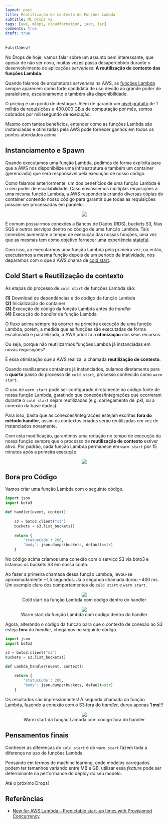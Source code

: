 ```yaml
---
layout: post
title: Reutilização de contexto de Funções Lambda
subtitle: ML Drops v2
tags: [aws, mlops, cloudformation, iaac, iac]
comments: true
draft: true
---
```


Fala Galera!

No Drops de hoje, vamos falar sobre um assunto bem interessante, que apesar de não ser novo, muitas vezes passa desapercebido durante o desenvolvimento de aplicações *serverless*: **A reutilização de contexto das funções Lambda**.

Quando falamos de arquiteturas *serverless* na AWS, as [funções Lambda](https://aws.amazon.com/pt/Lambda/) sempre aparecem como forte candidata de uso devido ao grande poder de paralelismo, escalonamento e também alta disponibilidade. 

O *pricing* é um ponto de destaque. Além de garantir um [nível gratuito](https://aws.amazon.com/Lambda/pricing/) de 1 milhão de requisições e 400.000 GB.s de computação por mês, somos cobrados por milissegundo de execução.

Mesmo com tantos benefícios, entender como as funções Lambda são instanciadas e otimizadas pela AWS pode fornecer ganhos em todos os pontos abordados acima.

## Instanciamento e Spawn

Quando executamos uma função Lambda, pedimos de forma explicita para que a AWS nos disponibilize uma infraestrutura e também um container (gerenciado) que será responsável pela execução de nosso código.

Como falamos anteriormente, um dos benefícios de uma função Lambda é o seu poder de escalabilidade. Caso enviássemos múltiplas requisições a uma mesma função Lambda, a AWS responderia criando diversas cópias do container contendo nosso código para garantir que todas as requisições possam ser processadas em paralelo.

<p style="text-align: center"><img src="https://i.imgur.com/YIINDjE.png"></p>

É comum possuirmos conexões a Bancos de Dados (RDS), buckets S3, filas SQS e outros serviços dentro no código de uma função Lambda. Tais conexões aumentam o tempo de execução das nossas funções, uma vez que as mesmas tem como objetivo fornecer uma experiência [stateful](https://nordicapis.com/defining-stateful-vs-stateless-web-services/).

Com isso, ao executarmos uma função Lambda pela primeira vez, ou então, executarmos a mesma função depois de um período de inatividade, nos deparamos com o que a AWS chama de [cold start](https://aws.amazon.com/blogs/compute/new-for-aws-lambda-predictable-start-up-times-with-provisioned-concurrency/).

## Cold Start e Reutilização de contexto

As etapas do processo de `cold start` de funções Lambda são:

**(1)** Download de dependências e do código da função Lambda  
**(2)** Inicialização do container  
**(3)** Execução do código da função Lambda antes do *handler*  
**(4)** Execução do *handler* da função Lambda  
  
O fluxo acima sempre irá ocorrer na primeira execução de uma função Lambda, porém, a medida que as funções são executadas de forma escalonada e paralelizada, a AWS prioriza a **otimização** dos seus recursos.

Ou seja, porque não reutilizarmos funções Lambda já instanciadas em novas requisições?

É essa otimização que a AWS realiza, a chamada **reutilização de contexto**.

Quando reutilizamos containers já instanciados, pulamos diretamente para o **quarto** passo do processo de `cold start`, processo conhecido como `warm start`.
  
O uso de `warm start` pode ser configurado diretamente no código fonte de nossa função Lambda, garatindo que conexões/integrações que ocorreram durante o `cold start` sejam reutilizadas (e.g. carregamento de .pkl, ou a conexão da base dados).

Para isso, basta que as conexões/integrações estejam escritas **fora do método handler**, assim os contextos criados serão reutilizadas em vez de instanciados novamente.

Com esta modificação, garantimos uma redução no tempo de execução da nossa função sempre que o processo de **reutilização de contexto** estiver ativo. Por padrão, cada função Lambda permanece em `warm start` por 15 minutos após a primeira execução.

<p style="text-align: center"><img src="https://i.imgur.com/xPOKhsU.png"></p>

## Bora pro Código

Vamos criar uma função Lambda com o seguinte código.

```python
import json
import boto3

def handler(event, context):
    
    s3 = boto3.client("s3")
    buckets = s3.list_buckets()
    
    return {
        'statusCode': 200,
        'body': json.dumps(buckets, default=str) 
    }
```

No código acima criamos uma conexão com o serviço S3 via boto3 e listamos os buckets S3 em nossa conta.

Ao fazer a primeira chamada dessa função Lambda, levou-se aproximadamente ~1,5 segundos. Já a segunda chamada durou ~400 ms. Um exemplo claro dos comportamentos de `cold start` e `warm start`.

<p style="text-align: center;margin-bottom:0"><img src="https://i.imgur.com/1UZSE23.png"></p>
<p style="text-align: center; margin-top:0">Cold start da função Lambda com código dentro do handler</p>

<p style="text-align: center;margin-bottom:0"><img src="https://i.imgur.com/3R05WG8.png"></p>
<p style="text-align: center; margin-top:0">Warm start da função Lambda com código dentro do handler</p>

Agora, alterando o código da função para que o contexto de conexão ao S3 esteja **fora** do *handler*, chegamos no seguinte código.

```python
import json
import boto3

s3 = boto3.client("s3")
buckets = s3.list_buckets()

def Lambda_handler(event, context):
        
    return {
        'statusCode': 200,
        'body': json.dumps(buckets, default=str) 
    }
```

Os resultados são impressionantes! A segunda chamada da função Lambda, fazendo a conexão com o S3 fora do *handler*, durou apenas **1 ms**!!!

<p style="text-align: center;margin-bottom:0"><img src="https://i.imgur.com/i0Y2g0R.png"></p>
<p style="text-align: center; margin-top:0">Warm start da função Lambda com código fora do handler</p>

## Pensamentos finais

Conhecer as diferenças do `cold start` e do `warm start` fazem toda a diferença no uso de funções Lambda.

Pensando em termos de machine learning, onde modelos carregados podem ter tamanhos variando entre MB e GB, utilizar essa *feature* pode ser determinante na performance do deploy do seu modelo.

Até o próximo Drops!

## Referências

* [New for AWS Lambda – Predictable start-up times with Provisioned Concurrency](https://aws.amazon.com/blogs/compute/new-for-aws-Lambda-predictable-start-up-times-with-provisioned-concurrency/)